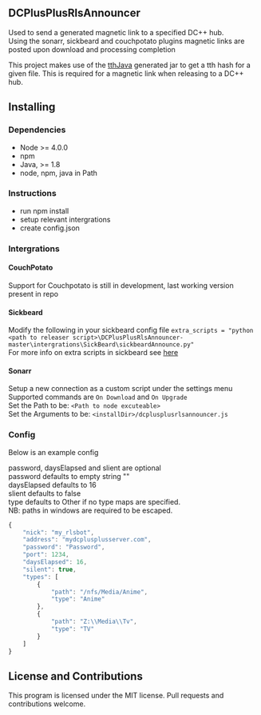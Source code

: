 ## DCPlusPlusRlsAnnouncer

Used to send a generated magnetic link to a specified DC++ hub.<br>
Using the sonarr, sickbeard and couchpotato plugins magnetic links are posted upon download and processing completion

This project makes use of the [tthJava](https://github.com/Awarua-/tthJava) generated jar to get a tth hash for a given file. This is required for a magnetic link when releasing to a DC++ hub.

## Installing
### Dependencies
* Node >= 4.0.0
* npm
* Java, >= 1.8
* node, npm, java in Path

### Instructions
* run npm install
* setup relevant intergrations
* create config.json

### Intergrations

#### CouchPotato
Support for Couchpotato is still in development, last working version present in repo  

#### Sickbeard
Modify the following in your sickbeard config file
`extra_scripts = "python <path to releaser script>\DCPlusPlusRlsAnnouncer-master\intergrations\SickBeard\sickbeardAnnounce.py"`  
For more info on extra scripts in sickbeard see [here](https://code.google.com/archive/p/sickbeard/wikis/AdvancedSettings.wiki)

#### Sonarr

Setup a new connection as a custom script under the settings menu  
Supported commands are `On Download` and `On Upgrade`  
Set the Path to be: `<Path to node excuteable>`  
Set the Arguments to be: `<installDir>/dcplusplusrlsannouncer.js`

### Config
Below is an example config

password, daysElapsed and slient are optional<br>
password defaults to empty string ""  
daysElapsed defaults to 16  
slient defaults to false  
type defaults to Other if no type maps are specified.  
NB: paths in windows are required to be escaped.  
```js
{
    "nick": "my_rlsbot",
    "address": "mydcplusplusserver.com",
    "password": "Password",
    "port": 1234,
    "daysElapsed": 16,
    "silent": true,
    "types": [
        {
            "path": "/nfs/Media/Anime",
            "type": "Anime"
        },
        {
            "path": "Z:\\Media\\Tv",
            "type": "TV"
        }
    ]
}
```


## License and Contributions
This program is licensed under the MIT license. Pull requests and contributions welcome.
